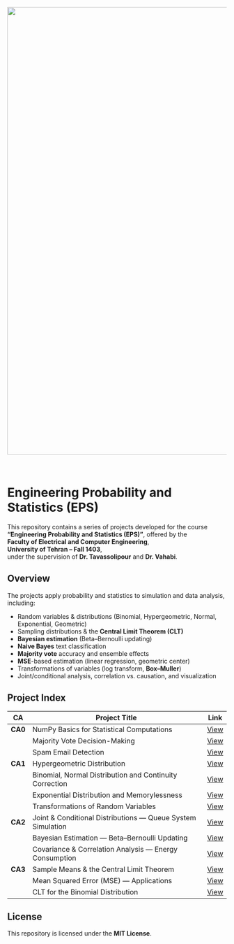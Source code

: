 <p align="center">
  
<img width="1536" height="1024" alt="Image" src="https://github.com/user-attachments/assets/e14abd74-13e0-4e09-9c8e-ed0cae015ad6" />
</p>


﻿
# Engineering Probability and Statistics (EPS)


This repository contains a series of projects developed for the course  
**“Engineering Probability and Statistics (EPS)”**, offered by the  
**Faculty of Electrical and Computer Engineering**,  
**University of Tehran – Fall 1403**,  
under the supervision of **Dr. Tavassolipour** and **Dr. Vahabi**.

## Overview

The projects apply probability and statistics to simulation and data analysis, including:
- Random variables & distributions (Binomial, Hypergeometric, Normal, Exponential, Geometric)
- Sampling distributions & the **Central Limit Theorem (CLT)**
- **Bayesian estimation** (Beta–Bernoulli updating)
- **Naive Bayes** text classification
- **Majority vote** accuracy and ensemble effects
- **MSE**-based estimation (linear regression, geometric center)
- Transformations of variables (log transform, **Box–Muller**)
- Joint/conditional analysis, correlation vs. causation, and visualization

## Project Index

| CA  | Project Title | Link |
|-----|--------------|------|
| **CA0** | NumPy Basics for Statistical Computations | [View](https://github.com/ParsaBukani/Engineering-Probability-and-Statistics-EPS-/tree/main/NumPy%20Basics%20for%20Statistical%20Computations) |
|       | Majority Vote Decision-Making | [View](https://github.com/ParsaBukani/Engineering-Probability-and-Statistics-EPS-/tree/main/Majority%20Vote%20Decision-Making) |
|       | Spam Email Detection | [View](https://github.com/ParsaBukani/Engineering-Probability-and-Statistics-EPS-/tree/main/Spam%20Email%20Detection) |
| **CA1** | Hypergeometric Distribution | [View](https://github.com/ParsaBukani/Engineering-Probability-and-Statistics-EPS-/tree/main/Hypergeometric%20Distribution) |
|       | Binomial, Normal Distribution and Continuity Correction | [View](https://github.com/ParsaBukani/Engineering-Probability-and-Statistics-EPS-/tree/main/Binomial%2C%20Normal%20Distribution%20and%20Continuity%20Correction) |
|       | Exponential Distribution and Memorylessness | [View](https://github.com/ParsaBukani/Engineering-Probability-and-Statistics-EPS-/tree/main/Exponential%20Distribution%20and%20Memorylessness) |
|       | Transformations of Random Variables | [View](https://github.com/ParsaBukani/Engineering-Probability-and-Statistics-EPS-/tree/main/Transformations%20of%20Random%20Variables) |
| **CA2** | Joint & Conditional Distributions — Queue System Simulation | [View](https://github.com/ParsaBukani/Engineering-Probability-and-Statistics-EPS-/tree/main/Joint%20%26%20Conditional%20Distributions) |
|       | Bayesian Estimation — Beta–Bernoulli Updating | [View](https://github.com/ParsaBukani/Engineering-Probability-and-Statistics-EPS-/tree/main/Bayesian%20Estimation) |
|       | Covariance & Correlation Analysis — Energy Consumption | [View](https://github.com/ParsaBukani/Engineering-Probability-and-Statistics-EPS-/tree/main/Covariance%20%26%20Correlation%20Analysis) |
| **CA3** | Sample Means & the Central Limit Theorem | [View](https://github.com/ParsaBukani/Engineering-Probability-and-Statistics-EPS-/tree/main/Sampling%20%26%20the%20Central%20Limit%20Theorem) |
|       | Mean Squared Error (MSE) — Applications | [View](https://github.com/ParsaBukani/Engineering-Probability-and-Statistics-EPS-/tree/main/Mean%20Squared%20Error%20Applications) |
|       | CLT for the Binomial Distribution | [View](https://github.com/ParsaBukani/Engineering-Probability-and-Statistics-EPS-/tree/main/CLT%20for%20the%20Binomial%20Distribution) |


## License

This repository is licensed under the **MIT License**.

